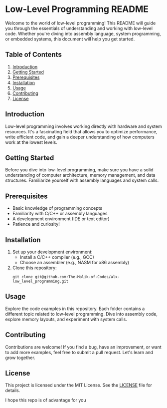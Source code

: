 # Low-Level Programming README

Welcome to the world of low-level programming! This README will guide you through the essentials of understanding and working with low-level code. Whether you're diving into assembly language, system programming, or embedded systems, this document will help you get started.

## Table of Contents
1. [Introduction](#introduction)
2. [Getting Started](#getting-started)
3. [Prerequisites](#prerequisites)
4. [Installation](#installation)
5. [Usage](#usage)
6. [Contributing](#contributing)
7. [License](#license)

## Introduction
Low-level programming involves working directly with hardware and system resources. It's a fascinating field that allows you to optimize performance, write efficient code, and gain a deeper understanding of how computers work at the lowest levels.

## Getting Started
Before you dive into low-level programming, make sure you have a solid understanding of computer architecture, memory management, and data structures. Familiarize yourself with assembly languages and system calls.

## Prerequisites
- Basic knowledge of programming concepts
- Familiarity with C/C++ or assembly languages
- A development environment (IDE or text editor)
- Patience and curiosity!

## Installation
1. Set up your development environment:
   - Install a C/C++ compiler (e.g., GCC)
   - Choose an assembler (e.g., NASM for x86 assembly)
2. Clone this repository:
   ```
   git clone git@github.com:The-Malik-of-Codes/alx-low_level_programming.git
   ```

## Usage
Explore the code examples in this repository. Each folder contains a different topic related to low-level programming. Dive into assembly code, explore memory layouts, and experiment with system calls.

## Contributing
Contributions are welcome! If you find a bug, have an improvement, or want to add more examples, feel free to submit a pull request. Let's learn and grow together.

## License
This project is licensed under the MIT License. See the [LICENSE](LICENSE) file for details.


I hope this repo is of advantage for you
